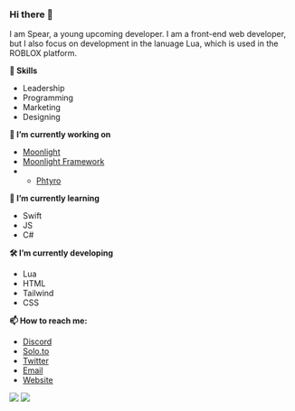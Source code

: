 ### Hi there 👋

I am Spear, a young upcoming developer. I am a front-end web developer, but I also focus on development in the lanuage Lua, which is used in the ROBLOX platform.

**🚀 Skills**
- Leadership
- Programming
- Marketing
- Designing

**🔭 I’m currently working on**
- <a href="https://moonlighthq.net">Moonlight</a>
- <a href="https://github.com/callmehSpear/Moonlight-Framework">Moonlight Framework</a>
- - <a href="https://phtyro.com">Phtyro</a>

**🌱 I’m currently learning**
- Swift
- JS
- C#

**🛠️ I’m currently developing**
- Lua
- HTML
- Tailwind
- CSS

**📫 How to reach me:**
- <a target="_blank" href="https://discord.com/users/378251417267339264">Discord</a>
- <a target="_blank" href="https://solo.to/spear">Solo.to</a>
- <a target="_blank" href="https://twitter.com/callmehspear">Twitter</a>
- <a target="_blank" href="mailto:callmehspear@gmail.com">Email</a>
- <a target="_blank" href="https://callmehspear.com">Website</a>

<a href="https://callmehspear.com" target="_blank"> <img src="https://discord.c99.nl/widget/theme-1/378251417267339264.png"/></a>
<a href="https://callmehspear.com" target="_blank"> <img src="https://github-readme-stats.vercel.app/api/top-langs?username=callmehspear&count_private=true&hide=procfile&theme=dark&border_color=000000&cache_seconds=1800&langs_count=10&custom_title=Most%20Used%20Coding%20Languages"/></a>

